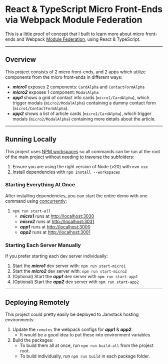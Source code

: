# React & TypeScript Micro Front-Ends via Webpack Module Federation

This is a little proof of concept that I built to learn more about micro front-ends and Webpack [Module Federation](https://module-federation.io), using React & TypeScript.

---

## Overview

This project consists of 2 micro front-ends, and 2 apps which utilize components from the micro front-ends in different ways:

* **_micro1_** exposes 2 components: `CardAlpha` and `ContactFormAlpha`
* **_micro2_** exposes 1 component: `ModalAlpha`
* **_app1_** shows a grid of contact info cards (`micro1/CardAlpha`), which trigger modals (`micro2/ModalAlpha`) containing a dummy contact form (`micro1/ContactFormAlpha`).
* **_app2_** shows a list of article cards (`micro1/CardAlpha`), which trigger modals (`micro2/ModalAlpha`) containing more details about the article.

---

## Running Locally

This project uses [NPM workspaces](https://docs.npmjs.com/cli/v10/using-npm/workspaces) so all commands can be run at the root of the main project without needing to traverse the subfolders:

1. Ensure you are using the right version of Node (v20) with `nvm use`
2. Install dependencies with `npm install --workspaces`

### Starting Everything At Once

After installing dependencies, you can start the entire demo with one command using [concurrently](https://github.com/open-cli-tools/concurrently):

1. `npm run start-all`
    * **_micro1_** runs at [http://localhost:3030](http://localhost:3030)
    * **_micro2_** runs at [http://localhost:3031](http://localhost:3031)
    * **_app1_** runs at [http://localhost:3000](http://localhost:3000)
    * **_app2_** runs at [http://localhost:3001](http://localhost:3001)

### Starting Each Server Manually

If you prefer starting each dev server individually:

1. Start the **_micro1_** dev server with: `npm run start-micro1`
2. Start the **_micro2_** dev server with: `npm run start-micro2`
3. (Optional) Start the **_app1_** dev server with `npm run start-app1`
4. (Optional) Start the **_app2_** dev server with `npm run start-app2`

---

## Deploying Remotely

This project could pretty easily be deployed to Jamstack hosting environments:

1. Update the `remotes` the webpack configs for **_app1_** & **_app2_**.
    * It would be a good idea to put these into environment variables.
2. Build the packages:
    * To build them all at once, run `npm run build-all` from the project root.
    * To build individually, run `npm run build` in each package folder.
